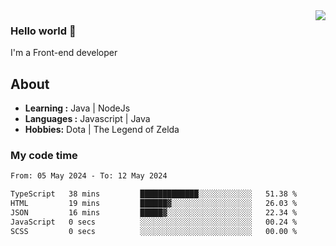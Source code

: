 <img align='right' src="https://github-readme-stats.vercel.app/api?username=jumodada&show_icons=true&theme=vue">

### Hello world 👋

I'm a Front-end developer 
    
## About
-  **Learning :** Java | NodeJs
-  **Languages :** Javascript | Java
-  **Hobbies:** Dota | The Legend of Zelda

### My code time

<!--START_SECTION:waka-->

```txt
From: 05 May 2024 - To: 12 May 2024

TypeScript   38 mins         █████████████░░░░░░░░░░░░   51.38 %
HTML         19 mins         ██████▓░░░░░░░░░░░░░░░░░░   26.03 %
JSON         16 mins         █████▓░░░░░░░░░░░░░░░░░░░   22.34 %
JavaScript   0 secs          ░░░░░░░░░░░░░░░░░░░░░░░░░   00.24 %
SCSS         0 secs          ░░░░░░░░░░░░░░░░░░░░░░░░░   00.00 %
```

<!--END_SECTION:waka-->
